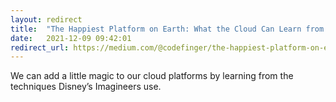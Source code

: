 ```yaml
---
layout: redirect
title:  "The Happiest Platform on Earth: What the Cloud Can Learn from Disney World"
date:   2021-12-09 09:42:01
redirect_url: https://medium.com/@codefinger/the-happiest-platform-on-earth-what-the-cloud-can-learn-from-disney-world-e9aaf88393e
---
```


We can add a little magic to our cloud platforms by learning from the techniques Disney’s Imagineers use.
